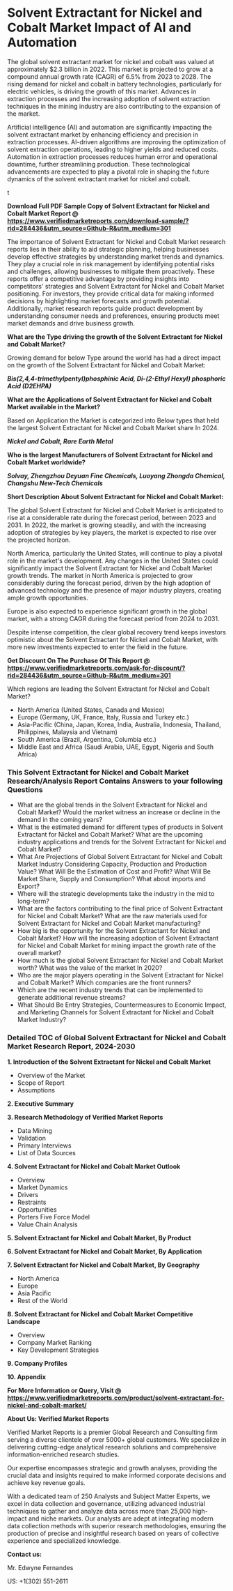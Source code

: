 <meta name="title" content="Global Solvent Extractant for Nickel and Cobalt Market Impact of AI and Automation"><meta name="description" content="The global solvent extractant market for nickel and cobalt was valued at approximately $2.3 billion in 2022. This market is projected to grow at a compound annual grow"><meta name="title" content="Solvent Extractant for Nickel and Cobalt Market Size, Share, Scope, Trends, Growth, Opportunities, Analysis, Forecast"><h1>Solvent Extractant for Nickel and Cobalt Market Impact of AI and Automation</h1><p>The global solvent extractant market for nickel and cobalt was valued at approximately $2.3 billion in 2022. This market is projected to grow at a compound annual growth rate (CAGR) of 6.5% from 2023 to 2028. The rising demand for nickel and cobalt in battery technologies, particularly for electric vehicles, is driving the growth of this market. Advances in extraction processes and the increasing adoption of solvent extraction techniques in the mining industry are also contributing to the expansion of the market.</p><p>Artificial intelligence (AI) and automation are significantly impacting the solvent extractant market by enhancing efficiency and precision in extraction processes. AI-driven algorithms are improving the optimization of solvent extraction operations, leading to higher yields and reduced costs. Automation in extraction processes reduces human error and operational downtime, further streamlining production. These technological advancements are expected to play a pivotal role in shaping the future dynamics of the solvent extractant market for nickel and cobalt.</p>t</p><p id="" class=""><strong>Download Full PDF Sample Copy of Solvent Extractant for Nickel and Cobalt Market Report @ <a href="https://www.verifiedmarketreports.com/download-sample/?rid=284436&utm_source=Github-R&utm_medium=301" target="_blank">https://www.verifiedmarketreports.com/download-sample/?rid=284436&utm_source=Github-R&utm_medium=301</a></strong></p><p>The importance of&nbsp;Solvent Extractant for Nickel and Cobalt Market research reports lies in their ability to aid strategic planning, helping businesses develop effective strategies by understanding market trends and dynamics. They play a crucial role in risk management by identifying potential risks and challenges, allowing businesses to mitigate them proactively. These reports offer a competitive advantage by providing insights into competitors' strategies and Solvent Extractant for Nickel and Cobalt Market positioning. For investors, they provide critical data for making informed decisions by highlighting market forecasts and growth potential. Additionally, market research reports guide product development by understanding consumer needs and preferences, ensuring products meet market demands and drive business growth.</p><p><strong>What are the&nbsp;Type driving the growth of the Solvent Extractant for Nickel and Cobalt Market?</strong></p><p id="" class="">Growing demand for below Type around the world has had a direct impact on the growth of the Solvent Extractant for Nickel and Cobalt Market:</p><em><strong>Bis(2,4,4-trimethylpentyl)phosphinic Acid, Di-(2-Ethyl Hexyl) phosphoric Acid (D2EHPA)</strong></em></p><strong>What are the&nbsp;Applications&nbsp;of Solvent Extractant for Nickel and Cobalt Market available in the Market?</strong></p><p id="" class="">Based on Application the Market is categorized into Below types that held the largest Solvent Extractant for Nickel and Cobalt Market share In 2024.</p><em><strong>Nickel and Cobalt, Rare Earth Metal</strong></em></p><strong>Who is the largest Manufacturers of Solvent Extractant for Nickel and Cobalt Market worldwide?</strong></p><p><em><strong>Solvay, Zhengzhou Deyuan Fine Chemicals, Luoyang Zhongda Chemical, Changshu New-Tech Chemicals</strong></em></p><p id="" class=""><strong>Short Description About Solvent Extractant for Nickel and Cobalt Market:</strong></p><p>The global Solvent Extractant for Nickel and Cobalt Market is anticipated to rise at a considerable rate during the forecast period, between 2023 and 2031. In 2022, the market is growing steadily, and with the increasing adoption of strategies by key players, the market is expected to rise over the projected horizon.</p><p>North America, particularly the United States, will continue to play a pivotal role in the market's development. Any changes in the United States could significantly impact the Solvent Extractant for Nickel and Cobalt Market growth trends. The market in North America is projected to grow considerably during the forecast period, driven by the high adoption of advanced technology and the presence of major industry players, creating ample growth opportunities.</p><p>Europe is also expected to experience significant growth in the global market, with a strong CAGR during the forecast period from 2024 to 2031.</p><p>Despite intense competition, the clear global recovery trend keeps investors optimistic about the Solvent Extractant for Nickel and Cobalt Market, with more new investments expected to enter the field in the future.</p><p id="" class=""><strong>Get Discount On The Purchase Of This Report @ <a href="https://www.verifiedmarketreports.com/ask-for-discount/?rid=284436&utm_source=Github-R&utm_medium=301" target="_blank">https://www.verifiedmarketreports.com/ask-for-discount/?rid=284436&utm_source=Github-R&utm_medium=301</a></strong></p>Which regions are leading the Solvent Extractant for Nickel and Cobalt Market?</p><ul><li>North America (United States, Canada and Mexico)</li><li>Europe (Germany, UK, France, Italy, Russia and Turkey etc.)</li><li>Asia-Pacific (China, Japan, Korea, India, Australia, Indonesia, Thailand, Philippines, Malaysia and Vietnam)</li><li>South America (Brazil, Argentina, Columbia etc.)</li><li>Middle East and Africa (Saudi Arabia, UAE, Egypt, Nigeria and South Africa)</li></ul><h3 id="" class="">This Solvent Extractant for Nickel and Cobalt Market Research/Analysis Report Contains Answers to your following Questions</h3><ul><li>What are the global trends in the Solvent Extractant for Nickel and Cobalt Market? Would the market witness an increase or decline in the demand in the coming years?</li><li>What is the estimated demand for different types of products in Solvent Extractant for Nickel and Cobalt Market? What are the upcoming industry applications and trends for the Solvent Extractant for Nickel and Cobalt Market?</li><li>What Are Projections of Global Solvent Extractant for Nickel and Cobalt Market Industry Considering Capacity, Production and Production Value? What Will Be the Estimation of Cost and Profit? What Will Be Market Share, Supply and Consumption? What about imports and Export?</li><li>Where will the strategic developments take the industry in the mid to long-term?</li><li>What are the factors contributing to the final price of Solvent Extractant for Nickel and Cobalt Market? What are the raw materials used for Solvent Extractant for Nickel and Cobalt Market manufacturing?</li><li>How big is the opportunity for the Solvent Extractant for Nickel and Cobalt Market? How will the increasing adoption of Solvent Extractant for Nickel and Cobalt Market for mining impact the growth rate of the overall market?</li><li>How much is the global Solvent Extractant for Nickel and Cobalt Market worth? What was the value of the market In 2020?</li><li>Who are the major players operating in the Solvent Extractant for Nickel and Cobalt Market? Which companies are the front runners?</li><li>Which are the recent industry trends that can be implemented to generate additional revenue streams?</li><li>What Should Be Entry Strategies, Countermeasures to Economic Impact, and Marketing Channels for Solvent Extractant for Nickel and Cobalt Market Industry?</li></ul><h3 id="" class="">Detailed TOC of Global Solvent Extractant for Nickel and Cobalt Market Research Report, 2024-2030</h3><p id="" class=""><strong>1. Introduction of the Solvent Extractant for Nickel and Cobalt Market</strong></p><ul><li>Overview of the Market</li><li>Scope of Report</li><li>Assumptions</li></ul><p id="" class=""><strong>2. Executive Summary</strong></p><p id="" class=""><strong>3. Research Methodology of Verified Market Reports</strong></p><ul><li>Data Mining</li><li>Validation</li><li>Primary Interviews</li><li>List of Data Sources</li></ul><p id="" class=""><strong>4. Solvent Extractant for Nickel and Cobalt Market Outlook</strong></p><ul><li>Overview</li><li>Market Dynamics</li><li>Drivers</li><li>Restraints</li><li>Opportunities</li><li>Porters Five Force Model</li><li>Value Chain Analysis</li></ul><p id="" class=""><strong>5. Solvent Extractant for Nickel and Cobalt Market, By Product</strong></p><p id="" class=""><strong>6. Solvent Extractant for Nickel and Cobalt Market, By Application</strong></p><p id="" class=""><strong>7. Solvent Extractant for Nickel and Cobalt Market, By Geography</strong></p><ul><li>North America</li><li>Europe</li><li>Asia Pacific</li><li>Rest of the World</li></ul><p id="" class=""><strong>8. Solvent Extractant for Nickel and Cobalt Market Competitive Landscape</strong></p><ul><li>Overview</li><li>Company Market Ranking</li><li>Key Development Strategies</li></ul><p id="" class=""><strong>9. Company Profiles</strong></p><p id="" class=""><strong>10. Appendix</strong></p><p id="" class=""><strong>For More Information or Query, Visit @ <a href="https://www.verifiedmarketreports.com/product/solvent-extractant-for-nickel-and-cobalt-market/" target="_blank">https://www.verifiedmarketreports.com/product/solvent-extractant-for-nickel-and-cobalt-market/</a></strong></p><p id="" class=""><strong>About Us: Verified Market Reports</strong></p><p id="" class="">Verified Market Reports is a premier Global Research and Consulting firm serving a diverse clientele of over 5000+ global customers. We specialize in delivering cutting-edge analytical research solutions and comprehensive information-enriched research studies.</p><p id="" class="">Our expertise encompasses strategic and growth analyses, providing the crucial data and insights required to make informed corporate decisions and achieve key revenue goals.</p><p id="" class="">With a dedicated team of 250 Analysts and Subject Matter Experts, we excel in data collection and governance, utilizing advanced industrial techniques to gather and analyze data across more than 25,000 high-impact and niche markets. Our analysts are adept at integrating modern data collection methods with superior research methodologies, ensuring the production of precise and insightful research based on years of collective experience and specialized knowledge.</p><p id="" class=""><strong>Contact us:</strong></p><p id="" class="">Mr. Edwyne Fernandes</p><p id="" class="">US: +1(302) 551-2611</p>